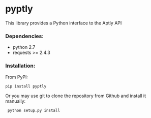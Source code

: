 # pyptly
This library provides a Python interface to the Aptly API

### Dependencies:
- python 2.7
- requests >= 2.4.3

### Installation:
From PyPI:

    pip install pyptly

Or you may use git to clone the repository from
Github and install it manually:

     python setup.py install

